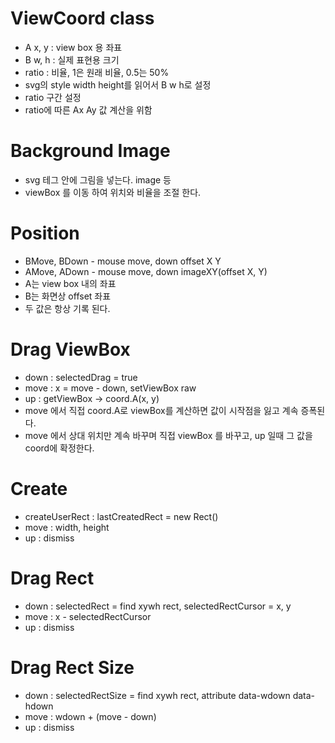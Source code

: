 # ViewCoord class
- A x, y : view box 용 좌표
- B w, h : 실제 표현용 크기
- ratio : 비율, 1은 원래 비율, 0.5는 50%
- svg의 style width height를 읽어서 B w h로 설정
- ratio 구간 설정
- ratio에 따른 Ax Ay 값 계산을 위함

# Background Image
- svg 테그 안에 그림을 넣는다. image 등
- viewBox 를 이동 하여 위치와 비율을 조절 한다.

# Position
- BMove, BDown - mouse move, down offset X Y
- AMove, ADown - mouse move, down imageXY(offset X, Y)
- A는 view box 내의 좌표
- B는 화면상 offset 좌표
- 두 값은 항상 기록 된다.

# Drag ViewBox
- down : selectedDrag = true
- move : x = move - down, setViewBox raw
- up : getViewBox -> coord.A(x, y)
- move 에서 직접 coord.A로 viewBox를 계산하면 값이 시작점을 잃고 계속 증폭된다.
- move 에서 상대 위치만 계속 바꾸며 직접 viewBox 를 바꾸고, up 일때 그 값을 coord에 확정한다.

# Create
- createUserRect : lastCreatedRect = new Rect()
- move : width, height
- up : dismiss

# Drag Rect
- down : selectedRect = find xywh rect, selectedRectCursor = x, y
- move : x - selectedRectCursor
- up : dismiss

# Drag Rect Size
- down : selectedRectSize = find xywh rect, attribute data-wdown data-hdown
- move : wdown + (move - down)
- up : dismiss
